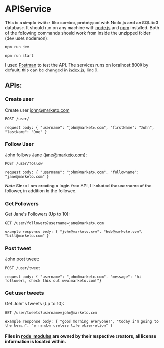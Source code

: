 # APIService

This is a simple twitter-like service, prototyped with Node.js and an SQLite3 database. It should run on any machine with [node.js](https://nodejs.org/en/) and [npm](https://www.npmjs.com/) installed. Both of the following commands should work from inside the unzipped folder (dev uses nodemon):
  ```
  npm run dev
  
  npm run start
  ```
  
I used [Postman](https://www.getpostman.com/) to test the API. The services runs on localhost:8000 by default, this can be changed in [index.js](index.js), line 9.

## APIs:

### Create user
Create user john@marketo.com:
```
POST /user/
  
request body: { "username": "john@marketo.com", "firstName": "John", "lastName": "Doe" }
```
### Follow User
John follows Jane (jane@marketo.com):
```
POST /user/follow

request body: { "username": "john@marketo.com", "followname": "jane@marketo.com" }
```
*Note*
Since I am creating a login-free API, I included the username of the follower, in addition to the followee.

### Get Followers
Get Jane's Followers (Up to 10):
```
GET /user/followers?username=jane@marketo.com

example response body: { "john@marketo.com", "bob@marketo.com", "bill@marketo.com" }
```
### Post tweet
John post tweet:
```
POST /user/tweet

request body: { "username": "john@marketo.com", "message": "hi followers, check this out www.marketo.com!"}
```
### Get user tweets
Get John's tweets (Up to 10):
 ```
GET /user/tweets?username=john@marketo.com

example response body: { "good morning everyone!", "today i'm going to the beach", "a random useless life observation" } 
```


#### Files in [node_modules](/node_modules) are owned by their respective creators, all license information is located within.
